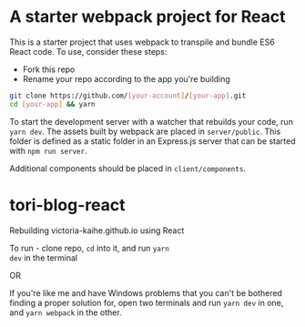 # A starter webpack project for React

This is a starter project that uses webpack to transpile and bundle ES6 React code. To use, consider these steps:

* Fork this repo
* Rename your repo according to the app you're building

```sh
git clone https://github.com/[your-account]/[your-app].git
cd [your-app] && yarn
```

To start the development server with a watcher that rebuilds your code, run `yarn dev`. The assets built by webpack are placed in `server/public`. This folder is defined as a static folder in an Express.js server that can be started with `npm run server`.

Additional components should be placed in `client/components`.

# tori-blog-react
Rebuilding victoria-kaihe.github.io using React

To run - clone repo, <code>cd</code> into it, and run <code>yarn dev</code> in the terminal

OR

If you're like me and have Windows problems that you can't be bothered finding a proper solution for, open two terminals and run <code>yarn dev</code> in one, and <code>yarn webpack</code> in the other.
